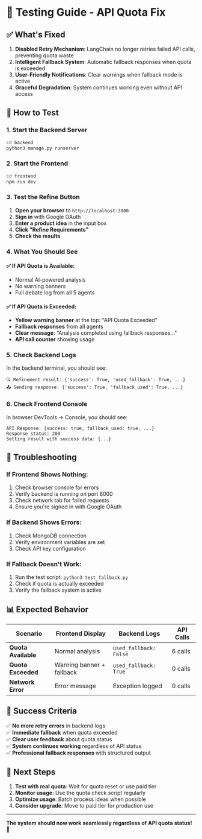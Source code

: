 # 🧪 Testing Guide - API Quota Fix

## ✅ What's Fixed

1. **Disabled Retry Mechanism**: LangChain no longer retries failed API calls, preventing quota waste
2. **Intelligent Fallback System**: Automatic fallback responses when quota is exceeded
3. **User-Friendly Notifications**: Clear warnings when fallback mode is active
4. **Graceful Degradation**: System continues working even without API access

## 🚀 How to Test

### 1. **Start the Backend Server**
```bash
cd backend
python3 manage.py runserver
```

### 2. **Start the Frontend**
```bash
cd frontend
npm run dev
```

### 3. **Test the Refine Button**

1. **Open your browser** to `http://localhost:3000`
2. **Sign in** with Google OAuth
3. **Enter a product idea** in the input box
4. **Click "Refine Requirements"**
5. **Check the results**

### 4. **What You Should See**

#### ✅ **If API Quota is Available:**
- Normal AI-powered analysis
- No warning banners
- Full debate log from all 5 agents

#### ✅ **If API Quota is Exceeded:**
- **Yellow warning banner** at the top: "API Quota Exceeded"
- **Fallback responses** from all agents
- **Clear message**: "Analysis completed using fallback responses..."
- **API call counter** showing usage

### 5. **Check Backend Logs**

In the backend terminal, you should see:
```
🔍 Refinement result: {'success': True, 'used_fallback': True, ...}
📤 Sending response: {'success': True, 'fallback_used': True, ...}
```

### 6. **Check Frontend Console**

In browser DevTools → Console, you should see:
```
API Response: {success: true, fallback_used: true, ...}
Response status: 200
Setting result with success data: {...}
```

## 🔧 Troubleshooting

### **If Frontend Shows Nothing:**
1. Check browser console for errors
2. Verify backend is running on port 8000
3. Check network tab for failed requests
4. Ensure you're signed in with Google OAuth

### **If Backend Shows Errors:**
1. Check MongoDB connection
2. Verify environment variables are set
3. Check API key configuration

### **If Fallback Doesn't Work:**
1. Run the test script: `python3 test_fallback.py`
2. Check if quota is actually exceeded
3. Verify the fallback system is active

## 📊 Expected Behavior

| Scenario | Frontend Display | Backend Logs | API Calls |
|----------|------------------|--------------|-----------|
| **Quota Available** | Normal analysis | `used_fallback: False` | 6 calls |
| **Quota Exceeded** | Warning banner + fallback | `used_fallback: True` | 0 calls |
| **Network Error** | Error message | Exception logged | 0 calls |

## 🎯 Success Criteria

✅ **No more retry errors** in backend logs  
✅ **Immediate fallback** when quota exceeded  
✅ **Clear user feedback** about quota status  
✅ **System continues working** regardless of API status  
✅ **Professional fallback responses** with structured output  

## 🔄 Next Steps

1. **Test with real quota**: Wait for quota reset or use paid tier
2. **Monitor usage**: Use the quota check script regularly
3. **Optimize usage**: Batch process ideas when possible
4. **Consider upgrade**: Move to paid tier for production use

---

**The system should now work seamlessly regardless of API quota status! 🎉**
